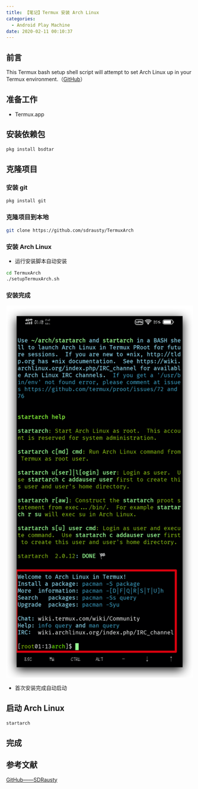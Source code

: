 ```yaml
---
title: 【笔记】Termux 安装 Arch Linux
categories:
  - Android Play Machine
date: 2020-02-11 00:10:37
---
```


## 前言

This Termux bash setup shell script will attempt to set Arch Linux up in your Termux environment.（[GitHub](https://github.com/sdrausty/TermuxArch)）

<!-- more -->

## 准备工作

- Termux.app

## 安装依赖包

``` sh
pkg install bsdtar
```

## 克隆项目

### 安装 git

``` sh
pkg install git
```

### 克隆项目到本地

``` sh
git clone https://github.com/sdrausty/TermuxArch
```

### 安装 Arch Linux

- 运行安装脚本自动安装

``` sh
cd TermuxArch
./setupTermuxArch.sh
```

### 安装完成

![01.png](/images/20200211001037/01.png)

- 首次安装完成自动启动

## 启动 Arch Linux

``` sh
startarch
```

## 完成

## 参考文献

[GitHub——SDRausty](https://github.com/termux/termux-app/issues/397)


